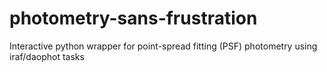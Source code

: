 # photometry-sans-frustration
Interactive python wrapper for point-spread fitting (PSF) photometry using iraf/daophot tasks
